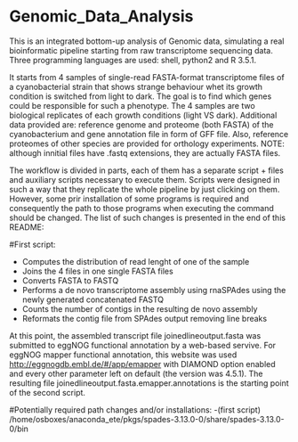 # Genomic_Data_Analysis
This is an integrated bottom-up analysis of Genomic data, simulating a real bioinformatic pipeline starting from raw transcriptome sequencing data. Three programming languages are used: shell, python2 and R 3.5.1.

It starts from 4 samples of single-read FASTA-format transcriptome files of a cyanobacterial strain that shows strange behaviour whet its growth condition is switched from light to dark. The goal is to find which genes could be responsible for such a phenotype. The 4 samples are two biological replicates of each growth conditions (light VS dark). Additional data provided are: reference genome and proteome (both FASTA) of the cyanobacterium and gene annotation file in form of GFF file. Also, reference proteomes of other species are provided for orthology experiments. NOTE: although innitial files have .fastq extensions, they are actually FASTA files.

The workflow is divided in parts, each of them has a separate script + files and auxiliary scripts necessary to execute them. Scripts were designed in such a way that they replicate the whole pipeline by just clicking on them. However, some prir installation of some programs is required and consequently the path to those programs when executing the command should be changed. The list of such changes is presented in the end of this README:

#First script:
- Computes the distribution of read lenght of one of the sample
- Joins the 4 files in one single FASTA files
- Converts FASTA to FASTQ
- Performs a de novo transcriptome assembly using rnaSPAdes using the newly generated concatenated FASTQ
- Counts the number of contigs in the resulting de novo assembly
- Reformats the contig file from SPAdes output removing line breaks

At this point, the assembled transcript file joinedlineoutput.fasta was submitted to eggNOG functional annotation by a web-based servive. For eggNOG mapper functional annotation, this website was used http://eggnogdb.embl.de/#/app/emapper with DIAMOND option enabled and every other parameter left on default (the version was 4.5.1). The resulting file joinedlineoutput.fasta.emapper.annotations is the starting point of the second script.






#Potentially required path changes and/or installations:
-(first script) /home/osboxes/anaconda_ete/pkgs/spades-3.13.0-0/share/spades-3.13.0-0/bin
